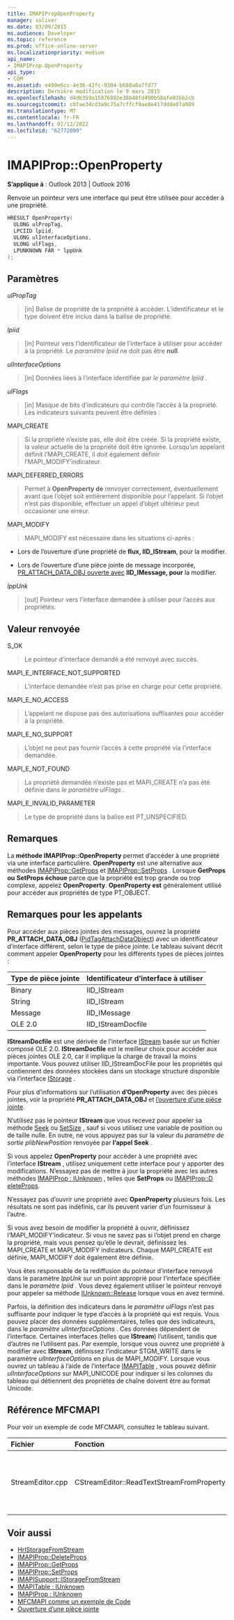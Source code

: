 ```yaml
---
title: IMAPIPropOpenProperty
manager: soliver
ms.date: 03/09/2015
ms.audience: Developer
ms.topic: reference
ms.prod: office-online-server
ms.localizationpriority: medium
api_name:
- IMAPIProp.OpenProperty
api_type:
- COM
ms.assetid: e400e6cc-4e36-43fc-9304-b688a0a7fd77
description: Dernière modification le 9 mars 2015
ms.openlocfilehash: d4db359a15076882e38b48fd490b58afe03bb2cb
ms.sourcegitcommit: c0fae34cd3a9c75a7cffcf9ae8e417ddde07a989
ms.translationtype: MT
ms.contentlocale: fr-FR
ms.lasthandoff: 02/12/2022
ms.locfileid: "62772090"
---
```

# <a name="imapipropopenproperty"></a>IMAPIProp::OpenProperty

**S’applique à** : Outlook 2013 | Outlook 2016 
  
Renvoie un pointeur vers une interface qui peut être utilisée pour accéder à une propriété.
  
```cpp
HRESULT OpenProperty(
  ULONG ulPropTag,
  LPCIID lpiid,
  ULONG ulInterfaceOptions,
  ULONG ulFlags,
  LPUNKNOWN FAR * lppUnk
);
```

## <a name="parameters"></a>Paramètres

 _ulPropTag_
  
> [in] Balise de propriété de la propriété à accéder. L’identificateur et le type doivent être inclus dans la balise de propriété.
    
 _lpiid_
  
> [in] Pointeur vers l’identificateur de l’interface à utiliser pour accéder à la propriété. Le  _paramètre lpiid_ ne doit pas être **null**.
    
 _ulInterfaceOptions_
  
> [in] Données liées à l’interface identifiée par  _le paramètre lpiid_ . 
    
 _ulFlags_
  
> [in] Masque de bits d’indicateurs qui contrôle l’accès à la propriété. Les indicateurs suivants peuvent être définies :
    
MAPI_CREATE 
  
> Si la propriété n’existe pas, elle doit être créée. Si la propriété existe, la valeur actuelle de la propriété doit être ignorée. Lorsqu’un appelant définit l’MAPI_CREATE, il doit également définir l’MAPI_MODIFY’indicateur.
    
MAPI_DEFERRED_ERRORS 
  
> Permet à **OpenProperty de** renvoyer correctement, éventuellement avant que l’objet soit entièrement disponible pour l’appelant. Si l’objet n’est pas disponible, effectuer un appel d’objet ultérieur peut occasioner une erreur. 
    
MAPI_MODIFY 
  
> MAPI_MODIFY est nécessaire dans les situations ci-après :
    
  - Lors de l’ouverture d’une propriété de **flux, IID_IStream**, pour la modifier.
    
  - Lors de l’ouverture d’une pièce jointe de message incorporée, [PR_ATTACH_DATA_OBJ ouverte avec](pidtagattachdataobject-canonical-property.md) **IID_IMessage, pour** la modifier.
    
 _lppUnk_
  
> [out] Pointeur vers l’interface demandée à utiliser pour l’accès aux propriétés.
    
## <a name="return-value"></a>Valeur renvoyée

S_OK 
  
> Le pointeur d’interface demandé a été renvoyé avec succès.
    
MAPI_E_INTERFACE_NOT_SUPPORTED 
  
> L’interface demandée n’est pas prise en charge pour cette propriété.
    
MAPI_E_NO_ACCESS 
  
> L’appelant ne dispose pas des autorisations suffisantes pour accéder à la propriété.
    
MAPI_E_NO_SUPPORT 
  
> L’objet ne peut pas fournir l’accès à cette propriété via l’interface demandée.
    
MAPI_E_NOT_FOUND 
  
> La propriété demandée n’existe pas et MAPI_CREATE n’a pas été définie dans _le paramètre ulFlags_ . 
    
MAPI_E_INVALID_PARAMETER 
  
> Le type de propriété dans la balise est PT_UNSPECIFIED.
    
## <a name="remarks"></a>Remarques

La **méthode IMAPIProp::OpenProperty** permet d’accéder à une propriété via une interface particulière. **OpenProperty** est une alternative aux méthodes [IMAPIProp::GetProps](imapiprop-getprops.md) et [IMAPIProp::SetProps](imapiprop-setprops.md) . Lorsque **GetProps ou** **SetProps échoue** parce que la propriété est trop grande ou trop complexe, appelez **OpenProperty**. **OpenProperty est** généralement utilisé pour accéder aux propriétés de type PT_OBJECT. 
  
## <a name="notes-to-callers"></a>Remarques pour les appelants

Pour accéder aux pièces jointes des messages, ouvrez la propriété **PR_ATTACH_DATA_OBJ** ([PidTagAttachDataObject](pidtagattachdataobject-canonical-property.md)) avec un identificateur d’interface différent, selon le type de pièce jointe. Le tableau suivant décrit comment appeler **OpenProperty** pour les différents types de pièces jointes : 
  
|**Type de pièce jointe**|**Identificateur d’interface à utiliser**|
|:-----|:-----|
|Binary  <br/> |IID_IStream  <br/> |
|String  <br/> |IID_IStream  <br/> |
|Message  <br/> |IID_IMessage  <br/> |
|OLE 2.0  <br/> |IID_IStreamDocfile  <br/> |
   
**IStreamDocfile** est une dérivée de l’interface [IStream](https://msdn.microsoft.com/library/aa380034%28VS.85%29.aspx) basée sur un fichier composé OLE 2.0. **IStreamDocfile** est le meilleur choix pour accéder aux pièces jointes OLE 2.0, car il implique la charge de travail la moins importante. Vous pouvez utiliser IID_IStreamDocFile pour les propriétés qui contiennent des données stockées dans un stockage structuré disponible via l’interface [IStorage](https://msdn.microsoft.com/library/aa380015%28VS.85%29.aspx) . 
  
Pour plus d’informations sur l’utilisation **d’OpenProperty** avec des pièces jointes, voir la propriété **PR_ATTACH_DATA_OBJ** et [l’ouverture d’une pièce jointe](opening-an-attachment.md).
  
N’utilisez pas le pointeur **IStream** que vous recevez pour appeler sa méthode [Seek](https://msdn.microsoft.com/library/aa380043%28v=VS.85%29.aspx) ou [SetSize](https://msdn.microsoft.com/library/aa380044%28v=VS.85%29.aspx) , sauf si vous utilisez une variable de position ou de taille nulle. En outre, ne vous appuyez pas sur la valeur du  _paramètre de sortie plibNewPosition_ renvoyée par **l’appel Seek** . 
  
Si vous appelez **OpenProperty** pour accéder à une propriété avec l’interface **IStream** , utilisez uniquement cette interface pour y apporter des modifications. N’essayez pas de mettre à jour la propriété avec les autres méthodes [IMAPIProp : IUnknown](imapipropiunknown.md) , telles que **SetProps** ou [IMAPIProp::D eleteProps](imapiprop-deleteprops.md). 
  
N’essayez pas d’ouvrir une propriété avec **OpenProperty** plusieurs fois. Les résultats ne sont pas indéfinis, car ils peuvent varier d’un fournisseur à l’autre. 
  
Si vous avez besoin de modifier la propriété à ouvrir, définissez l’MAPI_MODIFY’indicateur. Si vous ne savez pas si l’objet prend en charge la propriété, mais vous pensez qu’elle le devrait, définissez les MAPI_CREATE et MAPI_MODIFY indicateurs. Chaque MAPI_CREATE est définie, MAPI_MODIFY doit également être définie.
  
Vous êtes responsable de la rediffusion du pointeur d’interface renvoyé dans le paramètre _lppUnk_ sur un point approprié pour l’interface spécifiée dans le _paramètre lpiid_ . Vous devez également utiliser le pointeur renvoyé pour appeler sa méthode [IUnknown::Release](https://msdn.microsoft.com/library/ms682317%28v=VS.85%29.aspx) lorsque vous en avez terminé. 
  
Parfois, la définition des indicateurs dans le _paramètre ulFlags_ n’est pas suffisante pour indiquer le type d’accès à la propriété qui est requis. Vous pouvez placer des données supplémentaires, telles que des indicateurs, dans le _paramètre ulInterfaceOptions_ . Ces données dépendent de l’interface. Certaines interfaces (telles que **IStream**) l’utilisent, tandis que d’autres ne l’utilisent pas. Par exemple, lorsque vous ouvrez une propriété à modifier avec **IStream**, définissez l’indicateur STGM_WRITE dans le paramètre _ulInterfaceOptions_ en plus de MAPI_MODIFY. Lorsque vous ouvrez un tableau à l’aide de l’interface [IMAPITable](imapitableiunknown.md) , vous pouvez définir  _ulInterfaceOptions_ sur MAPI_UNICODE pour indiquer si les colonnes du tableau qui détiennent des propriétés de chaîne doivent être au format Unicode. 
  
## <a name="mfcmapi-reference"></a>Référence MFCMAPI

Pour voir un exemple de code MFCMAPI, consultez le tableau suivant.
  
|**Fichier**|**Fonction**|**Commentaire**|
|:-----|:-----|:-----|
|StreamEditor.cpp  <br/> |CStreamEditor::ReadTextStreamFromProperty  <br/> |MFCMAPI utilise **la méthode IMAPIProp::OpenProperty** pour récupérer une interface de flux pour les propriétés binaires et de texte de grande taille. |
   
## <a name="see-also"></a>Voir aussi

- [HrIStorageFromStream](hristoragefromstream.md) 
- [IMAPIProp::DeleteProps](imapiprop-deleteprops.md) 
- [IMAPIProp::GetProps](imapiprop-getprops.md)
- [IMAPIProp::SetProps](imapiprop-setprops.md)
- [IMAPISupport::IStorageFromStream](imapisupport-istoragefromstream.md)
- [IMAPITable : IUnknown](imapitableiunknown.md)
- [IMAPIProp : IUnknown](imapipropiunknown.md)
- [MFCMAPI comme un exemple de Code](mfcmapi-as-a-code-sample.md)
- [Ouverture d’une pièce jointe](opening-an-attachment.md)

